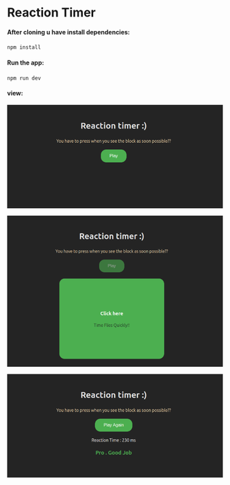 # Reaction Timer

#### After cloning u have install dependencies:

```
npm install
```
#### Run the app:

```
npm run dev
```

#### view:

![](/src/assets/screenshot/photo1.png)

![](/src/assets/screenshot/photo3.png)

![](/src/assets/screenshot/photo2.png)
